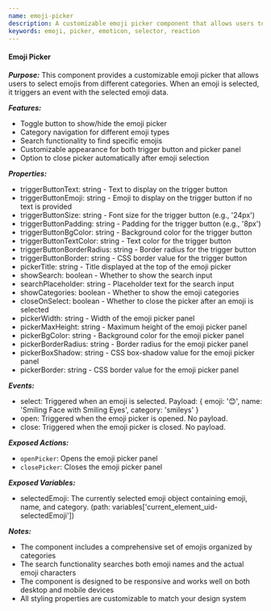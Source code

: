 ```yaml
---
name: emoji-picker
description: A customizable emoji picker component that allows users to select emojis from different categories with search functionality.
keywords: emoji, picker, emoticon, selector, reaction
---
```


#### Emoji Picker

***Purpose:***
This component provides a customizable emoji picker that allows users to select emojis from different categories. When an emoji is selected, it triggers an event with the selected emoji data.

***Features:***
- Toggle button to show/hide the emoji picker
- Category navigation for different emoji types
- Search functionality to find specific emojis
- Customizable appearance for both trigger button and picker panel
- Option to close picker automatically after emoji selection

***Properties:***
- triggerButtonText: string - Text to display on the trigger button
- triggerButtonEmoji: string - Emoji to display on the trigger button if no text is provided
- triggerButtonSize: string - Font size for the trigger button (e.g., '24px')
- triggerButtonPadding: string - Padding for the trigger button (e.g., '8px')
- triggerButtonBgColor: string - Background color for the trigger button
- triggerButtonTextColor: string - Text color for the trigger button
- triggerButtonBorderRadius: string - Border radius for the trigger button
- triggerButtonBorder: string - CSS border value for the trigger button
- pickerTitle: string - Title displayed at the top of the emoji picker
- showSearch: boolean - Whether to show the search input
- searchPlaceholder: string - Placeholder text for the search input
- showCategories: boolean - Whether to show the emoji categories
- closeOnSelect: boolean - Whether to close the picker after an emoji is selected
- pickerWidth: string - Width of the emoji picker panel
- pickerMaxHeight: string - Maximum height of the emoji picker panel
- pickerBgColor: string - Background color for the emoji picker panel
- pickerBorderRadius: string - Border radius for the emoji picker panel
- pickerBoxShadow: string - CSS box-shadow value for the emoji picker panel
- pickerBorder: string - CSS border value for the emoji picker panel

***Events:***
- select: Triggered when an emoji is selected. Payload: { emoji: '😊', name: 'Smiling Face with Smiling Eyes', category: 'smileys' }
- open: Triggered when the emoji picker is opened. No payload.
- close: Triggered when the emoji picker is closed. No payload.

***Exposed Actions:***
- `openPicker`: Opens the emoji picker panel
- `closePicker`: Closes the emoji picker panel

***Exposed Variables:***
- selectedEmoji: The currently selected emoji object containing emoji, name, and category. (path: variables['current_element_uid-selectedEmoji'])

***Notes:***
- The component includes a comprehensive set of emojis organized by categories
- The search functionality searches both emoji names and the actual emoji characters
- The component is designed to be responsive and works well on both desktop and mobile devices
- All styling properties are customizable to match your design system

